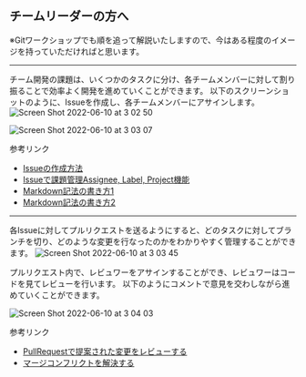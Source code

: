 ## チームリーダーの方へ

※Gitワークショップでも順を追って解説いたしますので、今はある程度のイメージを持っていただければと思います。

---

チーム開発の課題は、いくつかのタスクに分け、各チームメンバーに対して割り振ることで効率よく開発を進めていくことができます。
以下のスクリーンショットのように、Issueを作成し、各チームメンバーにアサインします。
![Screen Shot 2022-06-10 at 3 02 50](https://user-images.githubusercontent.com/66197642/173043090-42aee1c6-958c-421d-8a96-1ce8456e8632.png)



![Screen Shot 2022-06-10 at 3 03 07](https://user-images.githubusercontent.com/66197642/173043201-4979ef8c-6cf4-453f-ad1e-b7731da6a755.png)

参考リンク
- [Issueの作成方法](https://docs.github.com/ja/issues/tracking-your-work-with-issues/creating-an-issue)
- [Issueで課題管理Assignee, Label, Project機能](https://style.potepan.com/articles/31077.html)
- [Markdown記法の書き方1](https://qiita.com/tbpgr/items/989c6badefff69377da7)
- [Markdown記法の書き方2](https://www.markdownguide.org/basic-syntax/)

---


各Issueに対してプルリクエストを送るようにすると、どのタスクに対してブランチを切り、どのような変更を行なったのかをわかりやすく管理することができます。
![Screen Shot 2022-06-10 at 3 03 45](https://user-images.githubusercontent.com/66197642/173043519-ca5793ee-71fc-471b-85c1-b31290ebd144.png)

プルリクエスト内で、レビュワーをアサインすることができ、レビュワーはコードを見てレビューを行います。
以下のようにコメントで意見を交わしながら進めていくことができます。

![Screen Shot 2022-06-10 at 3 04 03](https://user-images.githubusercontent.com/66197642/173043693-d07e5a49-9beb-4d7e-863d-556c33210e65.png)

参考リンク
- [PullRequestで提案された変更をレビューする](https://docs.github.com/ja/pull-requests/collaborating-with-pull-requests/reviewing-changes-in-pull-requests/reviewing-proposed-changes-in-a-pull-request)
- [マージコンフリクトを解決する](https://docs.github.com/ja/pull-requests/collaborating-with-pull-requests/addressing-merge-conflicts/resolving-a-merge-conflict-on-github)

